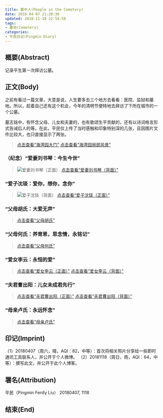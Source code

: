 ```yaml
---
title: 墓中人(People in the Cemetery)
date: 2018-04-07 21:20:36
updated: 2018-11-18 22:54:58
tags:
- 墓地(Cemetery)
categories:
- 平民日记(Pingmin Diary)
---
```


## 概要(Abstract)

记录平生第一次拜访公墓。

## 正文(Body)

之前有看过一篇文章，大意是说，人生要多去三个地方去看看：医院、监狱和墓地。所以，趁着自己还有这个机会，今年的清明节便特地去拜访了下所在城市的一个公墓。

墓志铭中，有怀念父母、儿女和夫妻的，也有歌颂生平贡献的，还有以诗词格言形式告诫后人的等。在此，平民仅上传了当时感触和印象特别深的几张，且因图片文件比较大，也只直接显示了两张。

<!-- more -->

> [点击查看“海湾园大门”](https://pingmin.me/img/cemetery-haiwanyuan/20180407-cemetery-haiwanyuan-gate.jpg)
> [点击查看“海湾园局部风景”](https://pingmin.me/img/cemetery-haiwanyuan/20180407-cemetery-haiwanyuan-part-scenery.jpg)

### （纪念）“爱妻刘书琴：今生今世”

> ![爱妻刘书琴（正面）](https://pingmin.me/img/cemetery-haiwanyuan/20180407-cemetery-wife-liu-front.jpg)
> [点击查看“爱妻刘书琴（背面）”](https://pingmin.me/img/cemetery-haiwanyuan/20180407-cemetery-wife-liu-back.jpg)

### “爱子沈琰：爱你，想你，念你”

> ![爱子沈琰（背面）](https://pingmin.me/img/cemetery-haiwanyuan/20180407-cemetery-son-shen-back.jpg)
> [点击查看“爱子沈琰（正面）”](https://pingmin.me/img/cemetery-haiwanyuan/20180407-cemetery-son-shen-front.jpg)

### “父母胡氏：大爱无声”

> [点击查看“父母胡氏”](https://pingmin.me/img/cemetery-haiwanyuan/20180407-cemetery-parents-hu.jpg)

### “父母何氏：养育恩，思念情，永铭记”

> [点击查看“父母何氏”](https://pingmin.me/img/cemetery-haiwanyuan/20180407-cemetery-parents-he.jpg)

### “爱女李云：永恒的爱”

> [点击查看“爱女李云（正面）”](https://pingmin.me/img/cemetery-haiwanyuan/20180407-cemetery-daughter-lee-front.jpg)
> [点击查看“爱女李云（背面）”](https://pingmin.me/img/cemetery-haiwanyuan/20180407-cemetery-daughter-lee-back.jpg)


### “夫君曹出阳：儿女未成君先行”

> [点击查看“夫君曹出阳（正面）”](https://pingmin.me/img/cemetery-haiwanyuan/20180407-cemetery-husband-cao-front.jpg)
> [点击查看“夫君曹出阳（背面）”](https://pingmin.me/img/cemetery-haiwanyuan/20180407-cemetery-husband-cao-back.jpg)

### “母亲卢氏：永远怀念”

> [点击查看“母亲卢氏”](https://pingmin.me/img/cemetery-haiwanyuan/20180407-cemetery-mother-lu.jpg)

## 印记(Imprint)

（1）20180407（周六，晴，AQI：82，中等）：首次将相关照片分享给一些即时通讯工具联系人，并公开于个人微博。
（2）20181118（周日，雨，AQI：64，中等）：撰写此文，并公开于此个人博客。

## 署名(Attribution)

平民（Pingmin Fenlly Liu）
20180407, 1118

## 结束(End)
